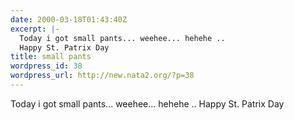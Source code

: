 ```yaml
---
date: 2000-03-18T01:43:40Z
excerpt: |-
  Today i got small pants... weehee... hehehe ..
  Happy St. Patrix Day
title: small pants
wordpress_id: 38
wordpress_url: http://new.nata2.org/?p=38
---
```


Today i got small pants... weehee... hehehe ..
Happy St. Patrix Day
